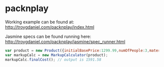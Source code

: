 packnplay
=========

Working example can be found at:
http://troygdaniel.com/packnplay/index.html

Jasmine specs can be found running here:
http://troygdaniel.com/packnplay/jasmine/spec_runner.html

```javascript
var product = new Product({initialBasePrice:1299.99,numOfPeople:3,material:"food"});
var markupCalc = new MarkupCalculator(product);
markupCalc.finalCost(); // output is 1591.58
